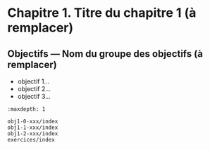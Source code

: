 # Chapitre 1. Titre du chapitre 1 (à remplacer)


## Objectifs — Nom du groupe des objectifs (à remplacer)
- objectif 1...
- objectif 2...
- objectif 3... 



```{toctree}
:maxdepth: 1

obj1-0-xxx/index
obj1-1-xxx/index
obj1-2-xxx/index
exercices/index



